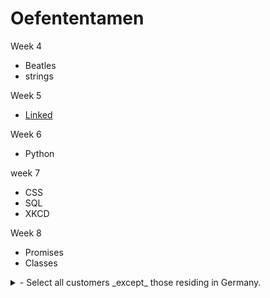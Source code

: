 # Oefententamen
Week 4  
  + Beatles
  + strings 
  
Week 5
  + <a href="https://github.com/maaker48/Oefententamen/blob/master/linked(1).c">Linked</a>  
  
Week 6  
  + Python  
  
week 7  
  + CSS
  + SQL
  + XKCD  
  
Week 8  
  + Promises
  + Classes
  
  <details> 
  <summary>- Select all customers _except_ those residing in Germany.</summary>
    - SELECT * FROM Customers WHERE Country<>'Germany';
    - SELECT * FROM Customers WHERE NOT Country='Germany';
</details>
